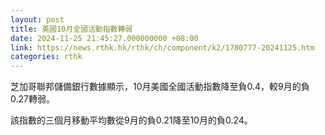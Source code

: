 ```yaml
---
layout: post
title: 美國10月全國活動指數轉弱
date: 2024-11-25 21:45:27.000000000 +08:00
link: https://news.rthk.hk/rthk/ch/component/k2/1780777-20241125.htm
categories: rthk
---
```


芝加哥聯邦儲備銀行數據顯示，10月美國全國活動指數降至負0.4，較9月的負0.27轉弱。

該指數的三個月移動平均數從9月的負0.21降至10月的負0.24。
